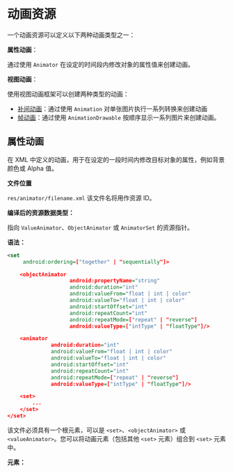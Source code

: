 # 动画资源 #

一个动画资源可以定义以下两种动画类型之一：

**属性动画**：

通过使用 `Animator` 在设定的时间段内修改对象的属性值来创建动画。

**视图动画**：

使用视图动画框架可以创建两种类型的动画：

- [补间动画](https://developer.android.google.cn/guide/topics/resources/animation-resource#Tween)：通过使用 `Animation` 对单张图片执行一系列转换来创建动画
- [帧动画](https://developer.android.google.cn/guide/topics/resources/animation-resource#Frame)：通过使用 `AnimationDrawable` 按顺序显示一系列图片来创建动画。

## 属性动画 ##

在 XML 中定义的动画，用于在设定的一段时间内修改目标对象的属性，例如背景颜色或 Alpha 值。

**文件位置**

`res/animator/filename.xml` 该文件名将用作资源 ID。

**编译后的资源数据类型：**

指向 `ValueAnimator`、`ObjectAnimator` 或 `AnimatorSet` 的资源指针。

**语法：**

```xml
<set
     android:ordering=["together" | "sequentially"]>

    <objectAnimator
                    android:propertyName="string"
                    android:duration="int"
                    android:valueFrom="float | int | color"
                    android:valueTo="float | int | color"
                    android:startOffset="int"
                    android:repeatCount="int"
                    android:repeatMode=["repeat" | "reverse"]
                    android:valueType=["intType" | "floatType"]/>

    <animator
              android:duration="int"
              android:valueFrom="float | int | color"
              android:valueTo="float | int | color"
              android:startOffset="int"
              android:repeatCount="int"
              android:repeatMode=["repeat" | "reverse"]
              android:valueType=["intType" | "floatType"]/>

    <set>
        ...
    </set>
</set>
```

该文件必须具有一个根元素，可以是 `<set>`、`<objectAnimator>` 或 `<valueAnimator>`。您可以将动画元素（包括其他 `<set>` 元素）组合到 `<set>` 元素中。

**元素：**

